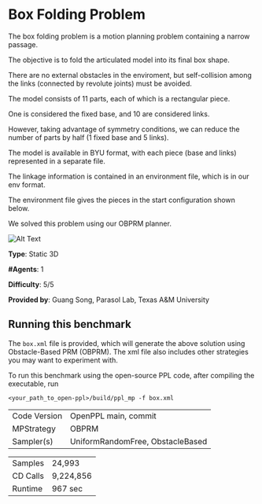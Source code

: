 # Box Folding Problem

The box folding problem is a motion planning problem containing a narrow passage. 

The objective is to fold the articulated model into its final box shape. 

There are no external obstacles in the enviroment, but self-collision among the links (connected by revolute joints) must be avoided.

The model consists of 11 parts, each of which is a rectangular piece.

One is considered the fixed base, and 10 are considered links. 

However, taking advantage of symmetry conditions, we can reduce the number of parts by half (1 fixed base and 5 links). 

The model is available in BYU format, with each piece (base and links) represented in a separate file. 

The linkage information is contained in an environment file, which is in our env format. 

The environment file gives the pieces in the start configuration shown below.

We solved this problem using our OBPRM planner. 

![Alt Text](media/.gif)

__Type__: Static 3D

__#Agents__: 1

__Difficulty__: 5/5

__Provided by__: Guang Song, Parasol Lab, Texas A&M University

## Running this benchmark
The ```box.xml``` file is provided, which will generate the above solution using Obstacle-Based PRM (OBPRM). The xml file also includes other strategies you may want to experiment with.

To run this benchmark using the open-source PPL code, after compiling the executable, run

```
<your_path_to_open-ppl>/build/ppl_mp -f box.xml
```

|  |  |
| ------ | ------ |
| Code Version       |  OpenPPL main, commit  |
| MPStrategy       |   OBPRM     |
| Sampler(s)       |   UniformRandomFree, ObstacleBased     |

|  |  |
| ------ | ------ |
| Samples       |   24,993    |
| CD Calls       |   9,224,856   |
| Runtime       |    967 sec   |
